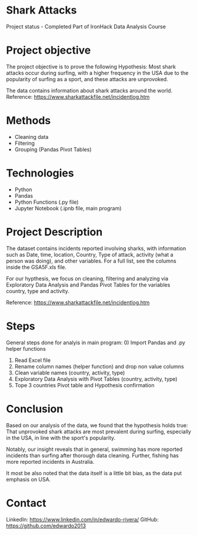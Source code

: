 # Shark Attacks

  Project status - Completed
  Part of IronHack Data Analysis Course
  
# Project objective

  The project objective is to prove the following Hypothesis: Most shark attacks occur during surfing, with a higher frequency in the USA due to  the popularity of surfing as a sport, and these attacks are unprovoked.
  
  The data contains information about shark attacks around the world. Reference: https://www.sharkattackfile.net/incidentlog.htm

# Methods

  - Cleaning data
  - Filtering
  - Grouping (Pandas Pivot Tables)

# Technologies 

  - Python
  - Pandas
  - Python Functions (.py file)
  - Jupyter Notebook (.ipnb file, main program)

# Project Description

  The dataset contains incidents reported involving sharks, with information such as Date, time, location, Country, Type of attack, activity (what a person was doing), and other variables. For a full list, see the columns inside the GSA5F.xls file. 
  
  For our hypthesis, we focus on cleaning, filtering and analyzing via Exploratory Data Analysis and Pandas Pivot Tables for the variables country, type and activity.
  
  Reference: https://www.sharkattackfile.net/incidentlog.htm

# Steps

General steps done for analyis in main program:
  0) Import Pandas and .py helper functions 
  1) Read Excel file
  2) Rename column names (helper function) and drop non value columns
  3) Clean variable names (country, activity, type)
  4) Exploratory Data Analysis with Pivot Tables (country, activity, type)
  5) Tope 3 countries Pivot table and Hypothesis confirmation

# Conclusion

  Based on our analysis of the data, we found that the hypothesis holds true: That unprovoked shark attacks are most prevalent during   surfing, especially in the USA, in line with the sport's popularity.
  
  Notably, our insight reveals that in general, swimming has more reported incidents than surfing after thorough data cleaning. Further,    fishing has more reported incidents in Australia.
  
  It most be also noted that the data itself is a little bit bias, as the data put emphasis on USA.

  
# Contact
  
  LinkedIn: https://www.linkedin.com/in/edwardo-rivera/
  GitHub: https://github.com/edwardo2013